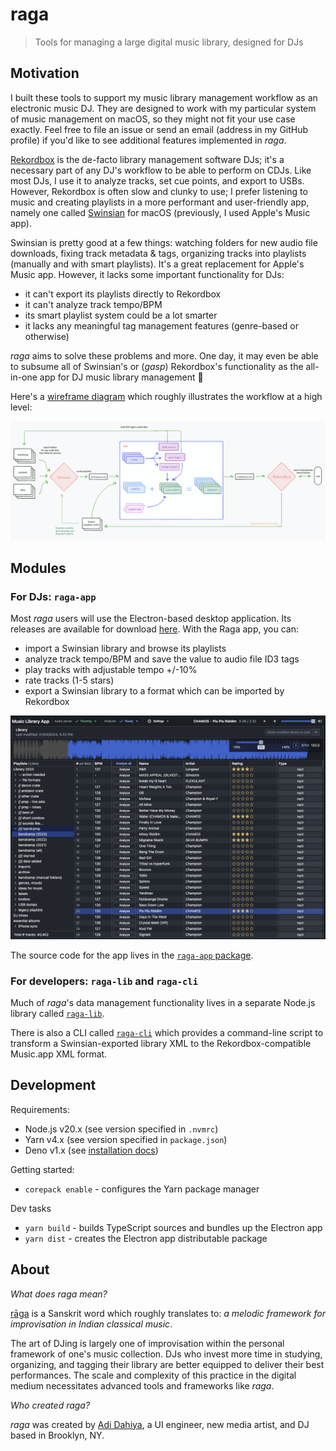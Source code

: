 # raga

> Tools for managing a large digital music library, designed for DJs

## Motivation

I built these tools to support my music library management workflow as an electronic music DJ. They
are designed to work with my particular system of music management on macOS, so they might not fit
your use case exactly. Feel free to file an issue or send an email (address in my GitHub profile) if
you'd like to see additional features implemented in _raga_.

[Rekordbox](https://rekordbox.com/en/) is the de-facto library management software DJs; it's a
necessary part of any DJ's workflow to be able to perform on CDJs. Like most DJs, I use it to
analyze tracks, set cue points, and export to USBs. However, Rekordbox is often slow and clunky to
use; I prefer listening to music and creating playlists in a more performant and user-friendly app,
namely one called [Swinsian](https://swinsian.com/) for macOS (previously, I used Apple's Music app).

Swinsian is pretty good at a few things: watching folders for new audio file downloads, fixing
track metadata & tags, organizing tracks into playlists (manually and with smart playlists). It's a
great replacement for Apple's Music app. However, it lacks some important functionality for DJs:

- it can't export its playlists directly to Rekordbox
- it can't analyze track tempo/BPM
- its smart playlist system could be a lot smarter
- it lacks any meaningful tag management features (genre-based or otherwise)

_raga_ aims to solve these problems and more. One day, it may even be able to subsume all of
Swinsian's or (_gasp_) Rekordbox's functionality as the all-in-one app for DJ music library
management 🔮

Here's a [wireframe diagram](https://www.tldraw.com/s/v2_c_KXb5jZdr22zylAUIA0Bzb?viewport=159%2C-551%2C3854%2C2234&page=page%3Apage)
which roughly illustrates the workflow at a high level:

![tldraw diagram](./packages/raga-app/docs/wireframe.png)

## Modules

### For DJs: `raga-app`

Most _raga_ users will use the Electron-based desktop application. Its releases are available for
download [here](https://github.com/adidahiya/raga/releases). With the Raga app, you
can:

- import a Swinsian library and browse its playlists
- analyze track tempo/BPM and save the value to audio file ID3 tags
- play tracks with adjustable tempo +/-10%
- rate tracks (1-5 stars)
- export a Swinsian library to a format which can be imported by Rekordbox

![app screenshot](./packages/raga-app/docs/app.png)

The source code for the app lives in the
[`raga-app` package](https://github.com/adidahiya/raga/blob/main/packages/raga-app/README.md).

### For developers: `raga-lib` and `raga-cli`

Much of _raga_'s data management functionality lives in a separate Node.js library called
[`raga-lib`](https://github.com/adidahiya/raga/blob/main/packages/raga-lib/README.md).

There is also a CLI called
[`raga-cli`](https://github.com/adidahiya/raga/blob/main/packages/raga-cli/README.md)
which provides a command-line script to transform a Swinsian-exported library XML to the
Rekordbox-compatible Music.app XML format.

## Development

Requirements:

- Node.js v20.x (see version specified in `.nvmrc`)
- Yarn v4.x (see version specified in `package.json`)
- Deno v1.x (see [installation docs](https://docs.deno.com/runtime/manual/getting_started/installation))

Getting started:

- `corepack enable` - configures the Yarn package manager

Dev tasks

- `yarn build` - builds TypeScript sources and bundles up the Electron app
- `yarn dist` - creates the Electron app distributable package

## About

_What does raga mean?_

[rāga](https://en.wikipedia.org/wiki/Raga) is a Sanskrit word which roughly translates to:
_a melodic framework for improvisation in Indian classical music_.

The art of DJing is largely one of improvisation within the personal framework of one's music
collection. DJs who invest more time in studying, organizing, and tagging their library are better
equipped to deliver their best performances. The scale and complexity of this practice in the
digital medium necessitates advanced tools and frameworks like _raga_.

_Who created raga?_

_raga_ was created by [Adi Dahiya](https://adi.pizza/), a UI engineer, new media artist, and DJ
based in Brooklyn, NY.
